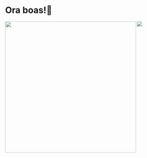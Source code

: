 # Ora boas!👋  

<div>
  <img align="left" src="https://github-readme-stats.vercel.app/api?username=RicardoCMachado&theme=gotham&show_icons=true" width="420"/>
  <img src="https://github-readme-stats.vercel.app/api/top-langs/?username=RicardoCMachado&theme=gotham&langs_count=6&layout=compact"/>
</div>

<br>
